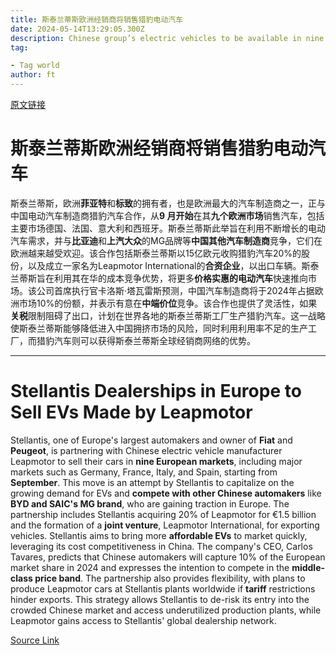 ```yaml
---
title: 斯泰兰蒂斯欧洲经销商将销售猎豹电动汽车
date: 2024-05-14T13:29:05.300Z
description: Chinese group’s electric vehicles to be available in nine markets as owner of Fiat and Peugeot looks to benefit from tie-up
tag: 

- Tag world
author: ft
---
```


[原文链接](https://ft.com/content/2f07af71-dd3d-4b63-9661-65b6b9a1f90d)

# 斯泰兰蒂斯欧洲经销商将销售猎豹电动汽车

斯泰兰蒂斯，欧洲**菲亚特**和**标致**的拥有者，也是欧洲最大的汽车制造商之一，正与中国电动汽车制造商猎豹汽车合作，从**9 月开始**在其**九个欧洲市场**销售汽车，包括主要市场德国、法国、意大利和西班牙。斯泰兰蒂斯此举旨在利用不断增长的电动汽车需求，并与**比亚迪**和**上汽大众**的MG品牌等**中国其他汽车制造商**竞争，它们在欧洲越来越受欢迎。该合作包括斯泰兰蒂斯以15亿欧元收购猎豹汽车20%的股份，以及成立一家名为Leapmotor International的**合资企业**，以出口车辆。斯泰兰蒂斯旨在利用其在华的成本竞争优势，将更多**价格实惠的电动汽车**快速推向市场。该公司首席执行官卡洛斯·塔瓦雷斯预测，中国汽车制造商将于2024年占据欧洲市场10%的份额，并表示有意在**中端价位**竞争。该合作也提供了灵活性，如果**关税**限制阻碍了出口，计划在世界各地的斯泰兰蒂斯工厂生产猎豹汽车。这一战略使斯泰兰蒂斯能够降低进入中国拥挤市场的风险，同时利用利用率不足的生产工厂，而猎豹汽车则可以获得斯泰兰蒂斯全球经销商网络的优势。

---

# Stellantis Dealerships in Europe to Sell EVs Made by Leapmotor 

Stellantis, one of Europe's largest automakers and owner of **Fiat** and **Peugeot**, is partnering with Chinese electric vehicle manufacturer Leapmotor to sell their cars in **nine European markets**, including major markets such as Germany, France, Italy, and Spain, starting from **September**. This move is an attempt by Stellantis to capitalize on the growing demand for EVs and **compete with other Chinese automakers** like **BYD and SAIC's MG brand**, who are gaining traction in Europe. The partnership includes Stellantis acquiring 20% of Leapmotor for €1.5 billion and the formation of a **joint venture**, Leapmotor International, for exporting vehicles. Stellantis aims to bring more **affordable EVs** to market quickly, leveraging its cost competitiveness in China. The company's CEO, Carlos Tavares, predicts that Chinese automakers will capture 10% of the European market share in 2024 and expresses the intention to compete in the **middle-class price band**. The partnership also provides flexibility, with plans to produce Leapmotor cars at Stellantis plants worldwide if **tariff** restrictions hinder exports. This strategy allows Stellantis to de-risk its entry into the crowded Chinese market and access underutilized production plants, while Leapmotor gains access to Stellantis' global dealership network.

[Source Link](https://ft.com/content/2f07af71-dd3d-4b63-9661-65b6b9a1f90d)


